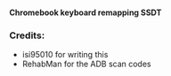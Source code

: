 #### Chromebook keyboard remapping SSDT


### Credits:
- isi95010 for writing this 
- RehabMan for the ADB scan codes
